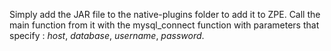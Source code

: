 Simply add the JAR file to the native-plugins folder to add it to ZPE. Call the main function from it with the mysql_connect function with parameters that specify : _host_, _database_, _username_, _password_.  